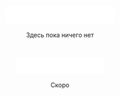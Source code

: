 <p>
  <p align="center">
    <img src="https://github.com/devmoded/devmoded/raw/refs/heads/main/%5Bdevmoded%5D.svg" width="250">
    <p align="center">
      Здесь пока ничего нет
    </p>
  </p>
  <br>
  <p align="center">
    <img src="https://github.com/devmoded/devmoded/raw/refs/heads/main/%5Bprojects%5D.svg" width="200">
    <p align="center">
      Скоро
<!--       <a href="https://github.com/devmoded/hyprland-dots">
        <img src="https://github.com/devmoded/devmoded/raw/refs/heads/main/hyprland%20dots.svg" width="200">
      </a> -->
    </p>
  </p>
</p>
